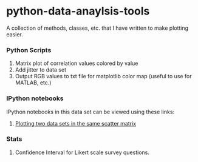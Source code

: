 # python-data-anaylsis-tools
A collection of methods, classes, etc. that I have written to make plotting easier.

### Python Scripts

1. Matrix plot of correlation values colored by value
2. Add jitter to data set
3. Output RGB values to txt file for matplotlib color map (useful to use for MATLAB, etc.)

### IPython notebooks

IPython notebooks in this data set can be viewed using these links:

1. [Plotting two data sets in the same scatter matrix](http://nbviewer.ipython.org/github/mnky9800n/python-data-analysis-tools/blob/master/ipython-notebooks/Combining%20Two%20Scatter%20Matrices.ipynb)

### Stats

1. Confidence Interval for Likert scale survey questions.
